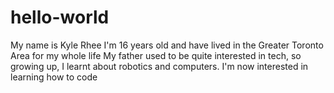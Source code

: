 # hello-world

My name is Kyle Rhee
I'm 16 years old and have lived in the Greater Toronto Area for my whole life
My father used to be quite interested in tech, so growing up, I learnt about robotics and computers. I'm now interested in learning how to code
